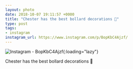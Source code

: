 ```yaml
---
layout: photo
date: 2018-10-07 19:11:57 +0000
title: "Chester has the best bollard decorations 🤣"
type: post
tags:
- instagram
instagram_url: https://www.instagram.com/p/BopKbC4Ajzf/
---
```


![Instagram - BopKbC4Ajzf](https://colinseymour.co.uk/img/BopKbC4Ajzf.jpg){:loading="lazy"}

Chester has the best bollard decorations 🤣
